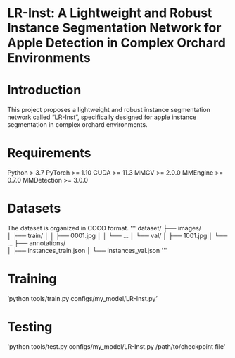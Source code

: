 # LR-Inst: A Lightweight and Robust Instance Segmentation Network for Apple Detection in Complex Orchard Environments

# Introduction
This project proposes a lightweight and robust instance segmentation network called “LR-Inst“, specifically designed for apple instance segmentation in complex orchard environments.

# Requirements
Python > 3.7
PyTorch >= 1.10
CUDA >= 11.3
MMCV >= 2.0.0
MMEngine >= 0.7.0
MMDetection >= 3.0.0

# Datasets
The dataset is organized in COCO format.
'''
dataset/
├── images/                  
│   ├── train/
│   │   ├── 0001.jpg
│   │   └── ...
│   └── val/
│       ├── 1001.jpg
│       └── ...
├── annotations/            
│   ├── instances_train.json
│   └── instances_val.json
'''

# Training
‘python tools/train.py configs/my_model/LR-Inst.py’

# Testing
'python tools/test.py configs/my_model/LR-Inst.py /path/to/checkpoint file'

